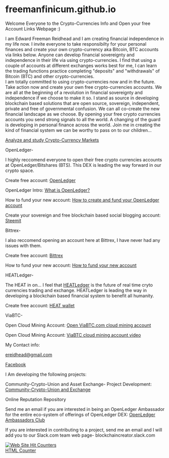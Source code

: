 # freemanfinicum.github.io


Welcome Everyone to the Crypto-Currencies Info and Open your free Account Links Webpage :)

I am Edward Freeman Reidhead and I am creating financial independence in my life now.  I invite everyone to take responsibilty for your personal finances and create your own crypto-currency aka Bitcoin, BTC accounts via links below.  Anyone can develop financial sovereignty and independence in their life via using crypto-currencies.  I find that using a couple of accounts at different exchanges works best for me, I can learn the trading functions practice completing "deposits" and "withdrawals" of Bitcoin (BTC) and other crypto-currencies.  
I am totally committed to using crypto-currencies now and in the future.  Take action now and create your own free crypto-currencies accounts.  We are all at the beginning of a revolution in financial sovereignty and independence if we choose to make it so.  I stand as source in developing blockchain based solutions that are open source, sovereign, independent, private and free of governmental confusion.  We can all co-create the new financial landscape as we choose.  By opening your free crypto currencies accounts you send strong signals to all the world.  A changing of the guard is developing in personal finance across the world.  Join me in creating the kind of financial system we can be worthy to pass on to our children...



<a href="https://coinmarketcap.com/all/views/all/" target="_blank">Analyze and study Crypto-Currency Markets</a>


OpenLedger-


I highly reccomend everyone to open their free crypto currencies accounts at OpenLedger/Bitshares (BTS).  This DEX is leading the way forward in our crypto space.

Create free account:   <a href="https://openledger.io?r=honest-money" target="_blank">OpenLedger</a>                                                         

OpenLedger Intro:   <a href="https://www.youtube.com/watch?v=JG_XiOdbum8" target="_blank">What is OpenLedger?</a>

How to fund your new account:   <a href="https://www.youtube.com/watch?v=B050uCS7NbI" target="_blank">How to create and fund your OpenLedger account</a>

Create your sovereign and free blockchain based social blogging account:    <a href="https://steemit.com/" target="_blank">Steemit</a>


Bittrex-


I also reccomend opening an account here at Bittrex, I have never had any issues with them.

Create free account:   <a href="https://bittrex.com/Account/Register" target="_blank">Bittrex</a>

How to fund your new account:   <a href="https://www.youtube.com/watch?v=ITUX4W6Ig2w" target="_blank">How to fund your new account</a>


HEATLedger-


The HEAT in on...  I feel that <a href="http://heatledger.com/" target="_blank">HEATLedger</a> is the future of real time cryto currencies trading and exchange.  HEATLedger is leading the way in developing a blockchain based financial system to benefit all humanity. 

Create free account:   <a href="https://heatwallet.com/" target="_blank">HEAT wallet</a>


ViaBTC-


Open Cloud Mining Account:   <a href="https://pool.viabtc.com/?r=34262" target="_blank">Open ViaBTC.com cloud mining account</a>


Open Cloud Mining Account:   <a href="https://www.youtube.com/watch?v=3Ld5L4VIpRA" target="_blank">ViaBTC cloud mining account video</a>



My Contact info:


<a href="ereidhead@gmail.com" target="_blank">ereidhead@gmail.com</a>


<a href="www.facebook.com/edward.reidhead.1" target="_blank">Facebook</a>


I Am developing the following projects:

Community-Crypto-Union and Asset Exchange- Project Development:   <a href="https://github.com/freemanfinicum/community-crypto-union/" target="_blank">Community-Crypto-Union and Exchange</a>

Online Reputation Repository

Send me an email if you are interested in being an OpenLedger Ambassador for the entire eco-system of offerings of OpenLedger DEX:   <a href="https://steemit.com/blockchain/@bloggersclub/openledger-aps-is-hiring-country-ambassadors" target="_blank">OpenLedger Ambassadors Club</a>

If you are interested in contributing to a project, send me an email and I will add you to our Slack.com team web page-  blockchaincreator.slack.com




<a href="http://www.easycounter.com/">
<img src="//www.easycounter.com/counter.php?reidhead"
border="0" alt="Web Site Hit Counters"></a>
<br><a href="http://www.easycounter.com/">HTML Counter</a>


